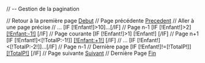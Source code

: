 // -- Gestion de la pagination
<div class="LignePagination">
	// Retour à la première page
	<a href="[!lelien!]" class="pagedebut" />Debut</a>
	// Page précédente
	<a href="[!lelien!][IF [!Enfant:-1!]<1][ELSE]&PagePos=[!Enfant:-1!][/IF]" class="pageprec" />Precedent</a>
	// Aller à une page précise
	// ...
	[IF [!Enfant!]>10]<span class="current ">...</span>[/IF]
	// Page n-1
	[IF [!Enfant!]>2]
		<a href="[!lelien!]&PagePos=[!Enfant:-1!]" [IF [!PageCourante!]=[!Enfant:-1!]] class="current"[/IF] >[!Enfant:-1!]</a>
	[/IF]
	// Page courante
	[IF [!Enfant!]>1]
		<span class="current ">[!Enfant!]</span>
	[/IF]
	// Page n+1
	[IF [!Enfant!]<[!TotalP:-1!]]
		<a href="[!lelien!]&PagePos=[!Enfant:+1!]" [IF [!PageCourante!]=[!Enfant:+1!]] class="current"[/IF] >[!Enfant:+1!]</a>
	[/IF]
	// ...
	[IF [!Enfant!]<[!TotalP:-2!]]...[/IF]
	// Page n-1
	// Dernière page
	[IF [!Enfant!]!=[!TotalP!]]
		<a href="[!lelien!]&PagePos=[!TotalP!]"  [IF [!PageCourante!]=[!TotalP!]] class="current"[/IF]>[!TotalP!]</a>
	[/IF]
	// Page suivante
	<a href="[!lelien!]&PagePos=[IF [!PageCourante:+1!]>[!TotalP!]][!TotalP!][ELSE][!PageCourante:+1!][/IF]" class="pagesuiv" >Suivant</a>
	// Dernière Page
	<a href="[!lelien!]&PagePos=[!TotalP!]" class="pagefin">Fin</a>
</div>